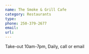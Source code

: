 ```yaml
---
name: The Smoke & Grill Cafe
category: Restaurants
type:
phone: 250-379-2677
email:
url:
---
```


Take-out 10am-7pm, Daily, call or email
